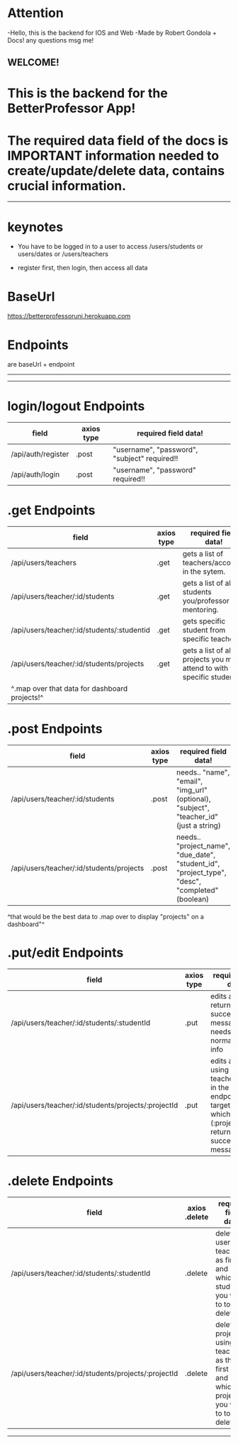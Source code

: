 # Attention
-Hello, this is the backend for IOS and Web
-Made by Robert Gondola + Docs!
any questions msg me!

## WELCOME!
# This is the backend for the BetterProfessor App!
# The required data field of the docs is IMPORTANT information needed to create/update/delete data, contains crucial information.
______________________________________________________________________________________________

# keynotes

- You have to be logged in to a user to access /users/students
  or users/dates or /users/teachers

- register first, then login, then access all data

# BaseUrl

https://betterprofessoruni.herokuapp.com

# Endpoints

are baseUrl + endpoint

---
_________________________________________________________________________________________________
# login/logout Endpoints

| field              | axios type | required field data!                            |
| ------------------ | ---------- | ----------------------------------------- |
| /api/auth/register | .post      | "username", "password", "subject" required!! |
| /api/auth/login    | .post      | "username", "password" required!!             |

# .get Endpoints

| field               | axios type | required field data!                                 |
| ------------------- | ---------- | ---------------------------------------------- |
| /api/users/teachers | .get       | gets a list of teachers/accounts in the sytem. |
| /api/users/teacher/:id/students| .get| gets a list of all students you/professor is mentoring. |
| /api/users/teacher/:id/students/:studentid | .get | gets specific student from specific teacher|
| /api/users/teacher/:id/students/projects | .get| gets a list of all projects you must attend to with your specific students|
|^.map over that data for dashboard projects!^|


# .post Endpoints

| field               | axios type | required field data!                                      |
| ------------------- | ---------- | --------------------------------------------------- |
| /api/users/teacher/:id/students| .post | needs.. "name", "email", "img_url"(optional), "subject", "teacher_id"(just a string)  |
| /api/users/teacher/:id/students/projects | .post | needs.. "project_name", "due_date", "student_id", "project_type", "desc", "completed"(boolean) |
^that would be the best data to .map over to display "projects" on a dashboard"^

# .put/edit Endpoints

| field                   | axios type | required field data!                                      |
| ----------------------- | ------------- | --------------------------------------------------- |
| /api/users/teacher/:id/students/:studentId | .put | edits a student, returns a success message.. needs.. all normal student info|
| /api/users/teacher/:id/students/projects/:projectId | .put | edits a project using the teachersId(first in the endpoint), then targeting which project (:projectId). returns a success message! |

# .delete Endpoints

| field                   | axios .delete | required field data!                                      |
| ----------------------- | ------------- | --------------------------------------------------- |
| /api/users/teacher/:id/students/:studentId | .delete | deleted a user, use teacherid as first id and whichever studentId you want to to delete!|
|/api/users/teacher/:id/students/projects/:projectId | .delete | deletes a project using teacherid as the first id and whichever projectId you want to to delete!
___________________________________________________________________________________________________

